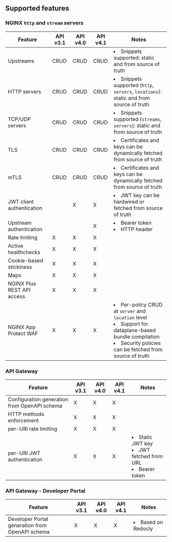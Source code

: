 ## Supported features

### NGINX `http` and `stream` servers

| Feature                    | API v3.1 | API v4.0 | API v4.1    | Notes                                                                                                                                                                          |
|----------------------------|----------|----------|-------------|--------------------------------------------------------------------------------------------------------------------------------------------------------------------------------|
| Upstreams                  | CRUD     | CRUD     | CRUD        | <li>Snippets supported: static and from source of truth</li>                                                                                                                   |
| HTTP servers               | CRUD     | CRUD     | CRUD        | <li>Snippets supported (`http`, `servers`, `locations`): static and from source of truth</li>                                                                                  |
| TCP/UDP servers            | CRUD     | CRUD     | CRUD        | <li>Snippets supported (`streams`, `servers`): static and from source of truth</li>                                                                                            |
| TLS                        | CRUD     | CRUD     | CRUD        | <li>Certificates and keys can be dynamically fetched from source of truth</li>                                                                                                 |
| mTLS                       | CRUD     | CRUD     | CRUD        | <li>Certificates and keys can be dynamically fetched from source of truth</li>                                                                                                 |
| JWT client authentication  |          | X        | X           | <li>JWT key can be hardwired or fetched from source of truth</li>                                                                                                              |
| Upstream authentication    |          |          | X           | <li>Bearer token</li><li>HTTP header</li>                                                                                                                                      |
| Rate limiting              | X        | X        | X           |                                                                                                                                                                                |
| Active healthchecks        | X        | X        | X           |                                                                                                                                                                                |
| Cookie-based stickiness    | X        | X        | X           |                                                                                                                                                                                |
| Maps                       | X        | X        | X           |                                                                                                                                                                                |
| NGINX Plus REST API access | X        | X        | X           |                                                                                                                                                                                |
| NGINX App Protect WAF      | X        | X        | X           | <li>Per-policy CRUD at `server` and `location` level</li><li>Support for dataplane-based bundle compilation</li><li>Security policies can be fetched from source of truth</li> |


### API Gateway

| Feature                                      | API v3.1 | API v4.0 | API v4.1 | Notes                                                                     |
|----------------------------------------------|----------|----------|----------|---------------------------------------------------------------------------|
| Configuration generation from OpenAPI schema | X        | X        | X        |                                                                           | 
| HTTP methods enforcement                     | X        | X        | X        |                                                                           |
| per-URI rate limiting                        | X        | X        | X        |                                                                           |
| per-URI JWT authentication                   | X        | X        | X        | <li>Static JWT key</li><li>JWT fetched from URL</li><li>Bearer token</li> |


### API Gateway - Developer Portal

| Feature                                         | API v3.1 | API v4.0 | API v4.1 | Notes                     |
|-------------------------------------------------|----------|----------|----------|---------------------------|
| Developer Portal generation from OpenAPI schema | X        | X        | X        | <li>Based on Redocly</li> |
